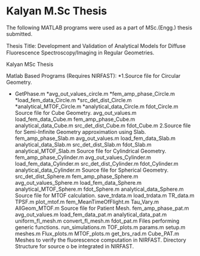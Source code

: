 # Kalyan M.Sc Thesis
The following MATLAB programs were used as a part of MSc.(Engg.) thesis submitted.

Thesis Title: Development and Validation of Analytical Models for Diﬀuse Fluorescence Spectroscopy/Imaging in Regular Geometries.

Kalyan MSc Thesis

Matlab Based Programs (Requires NIRFAST):
*1.Source file for Circular Geometry.
   * GetPhase.m
   *avg_out_values_circle.m
   *fem_amp_phase_Circle.m
   *load_fem_data_Circle.m
   *src_det_dist_Circle.m
   *analytical_MTOF_Circle.m
   *analytical_data_Circle.m
   fdot_Circle.m
   Source file for Cube Geometry.
   avg_out_values.m
   load_fem_data_Cube.m
   fem_amp_phase_Cube.m
   analytical_data_Cube.m
   src_det_dist_Cube.m
   fdot_Cube.m
2.Source file for Semi-Infinite Geometry approximation using Slab.
   fem_amp_phase_Slab.m
   avg_out_values.m
   load_fem_data_Slab.m
   analytical_data_Slab.m
   src_det_dist_Slab.m
   fdot_Slab.m
analytical_MTOF_Slab.m
Source file for Cylindrical Geometry.
fem_amp_phase_Cylinder.m
avg_out_values_Cylinder.m
load_fem_data_Cylinder.m
src_det_dist_Cylinder.m
fdot_Cylinder.m
analytical_data_Cylinder.m
Source file for Spherical Geometry.
src_det_dist_Sphere.m
fem_amp_phase_Sphere.m
avg_out_values_Sphere.m
load_fem_data_Sphere.m
analytical_MTOF_Sphere.m
fdot_Sphere.m
analytical_data_Sphere.m
Source file for MTOF calculation.
save_trdata.m
load_trdata.m
TR_data.m
TPSF.m
plot_mtof.m
fem_MeanTimeOfFlight.m
Tau_Vary.m
AllGeom_MTOF.m
Source file for Patient Mesh.
fem_amp_phase_pat.m
avg_out_values.m
load_fem_data_pat.m
analytical_data_pat.m
uniform_fl_mesh.m
convert_fl_mesh.m
fdot_pat.m
Files performing generic functions.
run_simulations.m
TOF_plots.m
params.m
setup.m
meshes.m
Flux_plots.m
MTOF_plots.m
get_brs_rad.m
Cube_PAT.m
Meshes to verify the fluorescence computation in NIRFAST.
Directory Structure for source o be integrated in NIRFAST.
